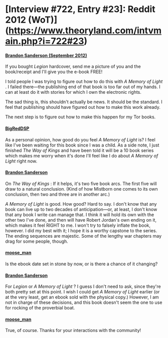 # [Interview #722, Entry #23]: Reddit 2012 (WoT)](https://www.theoryland.com/intvmain.php?i=722#23)

#### [Brandon Sanderson (September 2012)](http://www.reddit.com/r/Fantasy/comments/ziymj/sanderson_if_you_bought_legion_hardcover_send_me/)

If you bought
*Legion*
hardcover, send me a picture of you and the book/receipt and I'll give you the e-book FREE!

I told people I was trying to figure out how to do this with
*A Memory of Light*
. I failed there—the publishing end of that book is too far out of my hands. I can at least do it with stories for which I own the electronic rights.

The sad thing is, this shouldn't actually be news. It should be the standard. I feel that publishing should have figured out how to make this work already.

The next step is to figure out how to make this happen for my Tor books.

#### [BigRedDSP](http://www.reddit.com/r/Fantasy/comments/ziymj/sanderson_if_you_bought_legion_hardcover_send_me/c653aem)

As a personal opinion, how good do you feel
*A Memory of Light*
is? I feel like I've been waiting for this book since I was a child. As a side note, I just finished
*The Way of Kings*
and have been told it will be a 10 book series which makes me worry when it's done I'll feel like I do about
*A Memory of Light*
right now.

#### [Brandon Sanderson](http://www.reddit.com/r/Fantasy/comments/ziymj/sanderson_if_you_bought_legion_hardcover_send_me/c653q62)

On
*The Way of Kings*
: If it helps, it's two five book arcs. The first five will draw to a natural conclusion. (Kind of how Mistborn one comes to its own conclusion, then two and three are in another arc.)

*A Memory of Light*
is good. How good? Hard to say. I don't know that any book can live up to two decades of anticipation—or, at least, I don't know that any book I write can manage that. I think it will hold its own with the other two I've done, and then will have Robert Jordan's own ending on it, which makes it feel RIGHT to me. I won't try to falsely inflate the book, however. I did my best with it; I hope it is a worthy capstone to the series. The ending sequences are majestic. Some of the lengthy war chapters may drag for some people, though.

#### [moose\_man](http://www.reddit.com/r/Fantasy/comments/ziymj/sanderson_if_you_bought_legion_hardcover_send_me/c653c8t)

Is the ebook date set in stone by now, or is there a chance of it changing?

#### [Brandon Sanderson](http://www.reddit.com/r/Fantasy/comments/ziymj/sanderson_if_you_bought_legion_hardcover_send_me/c653ql3)

For
*Legion*
or
*A Memory of Light*
? I guess I don't need to ask, since they're both pretty set at this point. I wish I could get
*A Memory of Light*
earlier (or at the very least, get an ebook sold with the physical copy.) However, I am not in charge of these decisions, and this book doesn't seem the one to use for rocking of the proverbial boat.

#### [moose\_man](http://www.reddit.com/r/Fantasy/comments/ziymj/sanderson_if_you_bought_legion_hardcover_send_me/c653v8u)

True, of course. Thanks for your interactions with the community!

